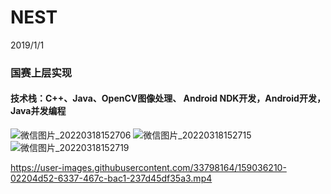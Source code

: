 # NEST
2019/1/1
### 国赛上层实现
#### 技术栈：C++、Java、OpenCV图像处理、 Android NDK开发，Android开发，Java并发编程
![微信图片_20220318152706](https://user-images.githubusercontent.com/33798164/158956207-25b80dee-6178-44e2-a51f-4cbbbcb9e957.gif)
![微信图片_20220318152715](https://user-images.githubusercontent.com/33798164/158956211-ffdd2afa-58a6-4742-8d4f-6c94b39cb0a9.gif)
![微信图片_20220318152719](https://user-images.githubusercontent.com/33798164/158956221-a053df9a-a2b4-4104-87d1-baa2cb1a5539.gif)


https://user-images.githubusercontent.com/33798164/159036210-02204d52-6337-467c-bac1-237d45df35a3.mp4


